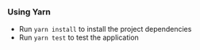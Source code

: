 ### Using Yarn

- Run `yarn install` to install the project dependencies
- Run `yarn test` to test the application
